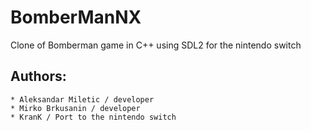 # BomberManNX

Clone of Bomberman game in C++ using SDL2 for the nintendo switch

## Authors:
	* Aleksandar Miletic / developer
	* Mirko Brkusanin / developer
	* KranK / Port to the nintendo switch

